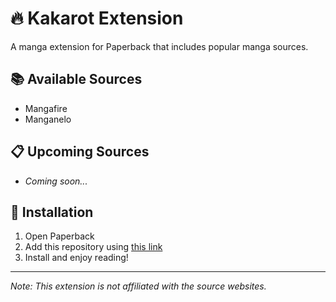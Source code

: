 # 🔥 Kakarot Extension

A manga extension for Paperback that includes popular manga sources.

## 📚 Available Sources

- Mangafire
- Manganelo

## 📋 Upcoming Sources

- _Coming soon..._

## 🚀 Installation

1. Open Paperback
2. Add this repository using [this link](https://github.com/karrot0/KakarotExtension/0.9/stable)
3. Install and enjoy reading!

---

_Note: This extension is not affiliated with the source websites._
